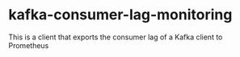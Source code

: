 # kafka-consumer-lag-monitoring
This is a client that exports the consumer lag of a Kafka client to Prometheus
